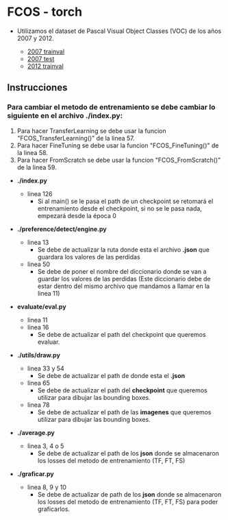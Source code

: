 # FCOS - torch

- Utilizamos el dataset de Pascal Visual Object Classes (VOC) de los años 2007 y 2012.

   - [2007 trainval](http://host.robots.ox.ac.uk/pascal/VOC/voc2007/VOCtrainval_06-Nov-2007.tar) 
   - [2007 test](http://host.robots.ox.ac.uk/pascal/VOC/voc2007/VOCtest_06-Nov-2007.tar)
   - [2012 trainval](http://host.robots.ox.ac.uk/pascal/VOC/voc2012/VOCtrainval_11-May-2012.tar)

## Instrucciones
### Para cambiar el metodo de entrenamiento se debe cambiar lo siguiente en el archivo ./index.py:
1) Para hacer TransferLearning se debe usar la funcion "FCOS_TransferLearning()" de la linea 57.
2) Para hacer FineTuning se debe usar la funcion "FCOS_FineTuning()" de la linea 58.
3) Para hacer FromScratch se debe usar la funcion "FCOS_FromScratch()" de la linea 59.

- **./index.py**
  - linea 126
    - Si al main() se le pasa el path de un checkpoint se retomará el entrenamiento desde el checkpoint, si no se le pasa nada, empezará desde la época 0

- **./preference/detect/engine.py**
   - linea 13
     - Se debe de actualizar la ruta donde esta el archivo **.json** que guardara los valores de las perdidas
   - linea 50
     - Se debe de poner el nombre del diccionario donde se van a guardar los valores de las perdidas (Este diccionario debe de estar dentro del mismo archivo que mandamos a llamar en la linea 11)

- **evaluate/eval.py**
   - linea 11
   - linea 16 
     - Se debe de actualizar el path del checkpoint que queremos evaluar.

- **./utils/draw.py**
   - linea 33 y 54
     - Se debe de actualizar el path de donde esta el **.json** 
   - linea 65
     - Se debe de actualizar el path del **checkpoint** que queremos utilizar para dibujar las bounding boxes.
   - linea 78
     - Se debe de actualizar el path de las **imagenes** que queremos utilizar para dibujar las bounding boxes.

- **./average.py**
   - linea 3, 4 o 5
     - Se debe de actualizar el path de los **json** donde se almacenaron los losses del metodo de entrenamiento (TF, FT, FS)

- **./graficar.py**
   - linea 8, 9 y 10
     - Se debe de actualizar de path de los **json** donde se almacenaron los losses del metodo de entrenamiento (TF, FT, FS) para poder graficarlos.